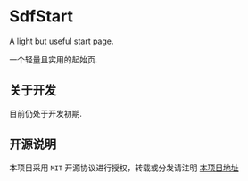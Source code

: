 # SdfStart

A light but useful start page.

一个轻量且实用的起始页.

## 关于开发

目前仍处于开发初期.

## 开源说明

本项目采用 `MIT` 开源协议进行授权，转载或分发请注明 [本项目地址](https://github.com/DSFdsfWxp/SdfStart)
